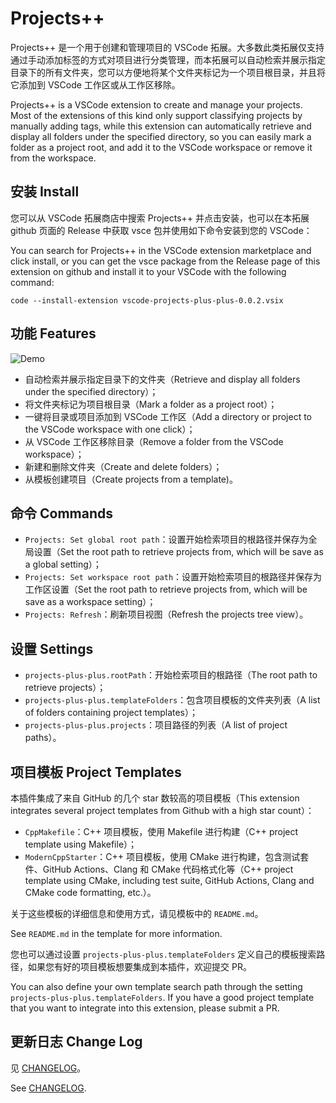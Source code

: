 # Projects++

Projects++ 是一个用于创建和管理项目的 VSCode 拓展。大多数此类拓展仅支持通过手动添加标签的方式对项目进行分类管理，而本拓展可以自动检索并展示指定目录下的所有文件夹，您可以方便地将某个文件夹标记为一个项目根目录，并且将它添加到 VSCode 工作区或从工作区移除。

Projects++ is a VSCode extension to create and manage your projects. Most of the extensions of this kind only support classifying projects by manually adding tags, while this extension can automatically retrieve and display all folders under the specified directory, so you can easily mark a folder as a project root, and add it to the VSCode workspace or remove it from the workspace.

## 安装 Install

您可以从 VSCode 拓展商店中搜索 Projects++ 并点击安装，也可以在本拓展 github 页面的 Release 中获取 vsce 包并使用如下命令安装到您的 VSCode：

You can search for Projects++ in the VSCode extension marketplace and click install, or you can get the vsce package from the Release page of this extension on github and install it to your VSCode with the following command:

```shell
code --install-extension vscode-projects-plus-plus-0.0.2.vsix
```

## 功能 Features

![Demo](assets/demo.gif)

* 自动检索并展示指定目录下的文件夹（Retrieve and display all folders under the specified directory）；
* 将文件夹标记为项目根目录（Mark a folder as a project root）；
* 一键将目录或项目添加到 VSCode 工作区（Add a directory or project to the VSCode workspace with one click）；
* 从 VSCode 工作区移除目录（Remove a folder from the VSCode workspace）；
* 新建和删除文件夹（Create and delete folders）；
* 从模板创建项目（Create projects from a template)。

## 命令 Commands

* `Projects: Set global root path`：设置开始检索项目的根路径并保存为全局设置（Set the root path to retrieve projects from, which will be save as a global setting）；
* `Projects: Set workspace root path`：设置开始检索项目的根路径并保存为工作区设置（Set the root path to retrieve projects from, which will be save as a workspace setting）；
* `Projects: Refresh`：刷新项目视图（Refresh the projects tree view）。

## 设置 Settings

* `projects-plus-plus.rootPath`：开始检索项目的根路径（The root path to retrieve projects）；
* `projects-plus-plus.templateFolders`：包含项目模板的文件夹列表（A list of folders containing project templates）；
* `projects-plus-plus.projects`：项目路径的列表（A list of project paths）。

## 项目模板 Project Templates

本插件集成了来自 GitHub 的几个 star 数较高的项目模板（This extension integrates several project templates from Github with a high star count）：

* `CppMakefile`：C++ 项目模板，使用 Makefile 进行构建（C++ project template using Makefile）；
* `ModernCppStarter`：C++ 项目模板，使用 CMake 进行构建，包含测试套件、GitHub Actions、Clang 和 CMake 代码格式化等（C++ project template using CMake, including test suite, GitHub Actions, Clang and CMake code formatting, etc.）。

关于这些模板的详细信息和使用方式，请见模板中的 `README.md`。

See `README.md` in the template for more information.

您也可以通过设置 `projects-plus-plus.templateFolders` 定义自己的模板搜索路径，如果您有好的项目模板想要集成到本插件，欢迎提交 PR。

You can also define your own template search path through the setting `projects-plus-plus.templateFolders`. If you have a good project template that you want to integrate into this extension, please submit a PR.

## 更新日志 Change Log

见 [CHANGELOG](./CHANGELOG.md)。

See [CHANGELOG](./CHANGELOG.md).
